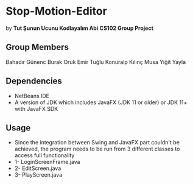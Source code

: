 # **Stop-Motion-Editor**
 by **Tut Şunun Ucunu Kodlayalım Abi**
 **CS102 Group Project** 

## **Group Members**
Bahadır Günenc
Burak Oruk
Emir Tuğlu
Konuralp Kılınç
Musa Yiğit Yayla

## **Dependencies**
- NetBeans IDE
- A version of JDK which includes JavaFX (JDK 11 or older) or JDK 11+ with JavaFX SDK

## **Usage**
- Since the integration between Swing and JavaFX part couldn't be achieved, the program needs to be run from 3 different classes to access full functionality
- 1- LoginScreenFrame.java
- 2- EditScreen.java
- 3- PlayScreen.java




